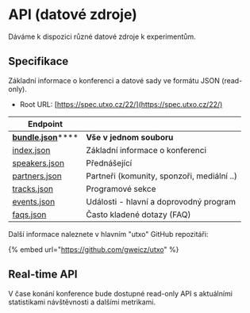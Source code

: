 # API (datové zdroje)

Dáváme k dispozici různé datové zdroje k experimentům.

## Specifikace

Základní informace o konferenci a datové sady ve formátu JSON (read-only).

* Root URL: [https://spec.utxo.cz/22/](https://spec.utxo.cz/22/)

| Endpoint                                                   |                                            |
| ---------------------------------------------------------- | ------------------------------------------ |
| [**bundle.json**](https://spec.utxo.cz/22/bundle.json)**** | **Vše v jednom souboru**                   |
| [index.json](https://spec.utxo.cz/22/index.json)           | Základní informace o konferenci            |
| [speakers.json](https://spec.utxo.cz/22/speakers.json)     | Přednášející                               |
| [partners.json](https://spec.utxo.cz/22/partners.json)     | Partneři (komunity, sponzoři, mediální ..) |
| [tracks.json](https://spec.utxo.cz/22/tracks.json)         | Programové sekce                           |
| [events.json](https://spec.utxo.cz/22/events.json)         | Události - hlavní a doprovodný program     |
| [faqs.json](https://spec.utxo.cz/22/faqs.json)             | Často kladené dotazy (FAQ)                 |

Další informace naleznete v hlavním "utxo" GitHub repozitáři:

{% embed url="https://github.com/gweicz/utxo" %}

## Real-time API

V čase konání konference bude dostupné read-only API s aktuálními statistikami návštěvnosti a dalšími metrikami.
